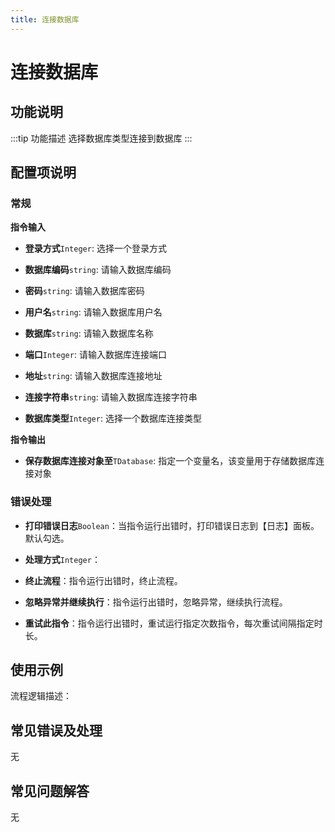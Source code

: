 ```yaml
---
title: 连接数据库
---
```


# 连接数据库

## 功能说明

:::tip 功能描述
选择数据库类型连接到数据库
:::

## 配置项说明

### 常规

**指令输入**

- **登录方式**`Integer`: 选择一个登录方式

- **数据库编码**`string`: 请输入数据库编码

- **密码**`string`: 请输入数据库密码

- **用户名**`string`: 请输入数据库用户名

- **数据库**`string`: 请输入数据库名称

- **端口**`Integer`: 请输入数据库连接端口

- **地址**`string`: 请输入数据库连接地址

- **连接字符串**`string`: 请输入数据库连接字符串

- **数据库类型**`Integer`: 选择一个数据库连接类型


**指令输出**

- **保存数据库连接对象至**`TDatabase`: 指定一个变量名，该变量用于存储数据库连接对象

### 错误处理

- **打印错误日志**`Boolean`：当指令运行出错时，打印错误日志到【日志】面板。默认勾选。

- **处理方式**`Integer`：

 - **终止流程**：指令运行出错时，终止流程。

 - **忽略异常并继续执行**：指令运行出错时，忽略异常，继续执行流程。

 - **重试此指令**：指令运行出错时，重试运行指定次数指令，每次重试间隔指定时长。

## 使用示例

流程逻辑描述：

## 常见错误及处理

无

## 常见问题解答

无

